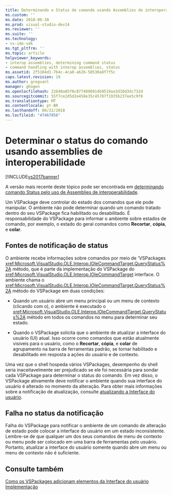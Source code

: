 ```yaml
---
title: Determinando o Status de comando usando Assemblies de interoperabilidade | Microsoft Docs
ms.custom: ''
ms.date: 2018-06-30
ms.prod: visual-studio-dev14
ms.reviewer: ''
ms.suite: ''
ms.technology:
- vs-ide-sdk
ms.tgt_pltfrm: ''
ms.topic: article
helpviewer_keywords:
- interop assemblies, determining command status
- command handling with interop assemblies, status
ms.assetid: 2f5104d1-7b4c-4ca0-a626-50530a8f7f5c
caps.latest.revision: 19
ms.author: gregvanl
manager: ghogen
ms.openlocfilehash: 22648a85f8c8774896914b9519aa3d10d3dc732d
ms.sourcegitcommit: 55f7ce2d5d2e458e35c45787f1935b237ee5c9f8
ms.translationtype: MT
ms.contentlocale: pt-BR
ms.lasthandoff: 08/22/2018
ms.locfileid: "47467856"
---
```

# <a name="determining-command-status-by-using-interop-assemblies"></a>Determinar o status do comando usando assemblies de interoperabilidade
[!INCLUDE[vs2017banner](../../includes/vs2017banner.md)]

A versão mais recente deste tópico pode ser encontrada em [determinando comando Status pelo uso de Assemblies de interoperabilidade](https://docs.microsoft.com/visualstudio/extensibility/internals/determining-command-status-by-using-interop-assemblies).  
  
Um VSPackage deve controlar do estado dos comandos que ele pode manipular. O ambiente não pode determinar quando um comando tratado dentro do seu VSPackage fica habilitado ou desabilitado. É responsabilidade do VSPackage para informar o ambiente sobre estados de comando, por exemplo, o estado do geral comandos como **Recortar**, **cópia**, e **colar**.  
  
## <a name="status-notification-sources"></a>Fontes de notificação de status  
 O ambiente recebe informações sobre comandos por meio de 'VSPackages <xref:Microsoft.VisualStudio.OLE.Interop.IOleCommandTarget.QueryStatus%2A> método, que é parte da implementação do VSPackage do <xref:Microsoft.VisualStudio.OLE.Interop.IOleCommandTarget> interface. O ambiente chama o <xref:Microsoft.VisualStudio.OLE.Interop.IOleCommandTarget.QueryStatus%2A> método do VSPackage em duas condições:  
  
-   Quando um usuário abre um menu principal ou um menu de contexto (clicando com o), o ambiente é executado o <xref:Microsoft.VisualStudio.OLE.Interop.IOleCommandTarget.QueryStatus%2A> método em todos os comandos no menu para determinar seu estado.  
  
-   Quando o VSPackage solicita que o ambiente de atualizar a interface do usuário (UI) atual. Isso ocorre como comandos que estão atualmente visíveis para o usuário, como o **Recortar**, **cópia**, e **colar** de agrupamento na barra de ferramentas padrão, se tornar habilitado e desabilitado em resposta a ações do usuário e de contexto.  
  
 Uma vez que o shell hospeda vários VSPackages, desempenho do shell seria inaceitavelmente ser prejudicado se ele foi necessária para sondar cada VSPackage para determinar o status do comando. Em vez disso, o VSPackage ativamente deve notificar o ambiente quando sua interface do usuário é alterado no momento da alteração. Para obter mais informações sobre a notificação de atualização, consulte [atualizando a Interface do usuário](../../extensibility/updating-the-user-interface.md).  
  
## <a name="status-notification-failure"></a>Falha no status da notificação  
 Falha do VSPackage para notificar o ambiente de um comando de alteração de estado pode colocar a interface do usuário em um estado inconsistente. Lembre-se de que qualquer um dos seus comandos de menu de contexto ou menu pode ser colocado em uma barra de ferramentas pelo usuário. Portanto, atualizar a interface do usuário somente quando abre um menu ou menu de contexto não é suficiente.  
  
## <a name="see-also"></a>Consulte também  
 [Como os VSPackages adicionam elementos da Interface do usuário](../../extensibility/internals/how-vspackages-add-user-interface-elements.md)   
 [Implementação](../../extensibility/internals/command-implementation.md)

